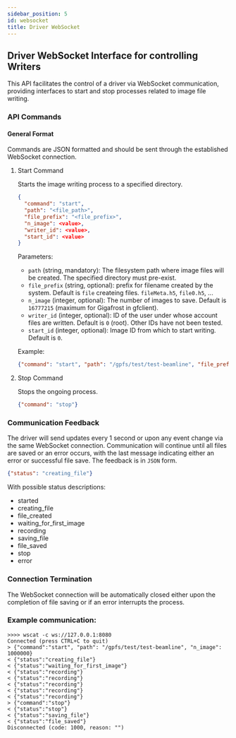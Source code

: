 ```yaml
---
sidebar_position: 5
id: websocket
title: Driver WebSocket
---
```


## Driver WebSocket Interface for controlling Writers

This API facilitates the control of a driver via WebSocket communication, providing interfaces to start and stop processes related to image file writing.

### API Commands
#### General Format

Commands are JSON formatted and should be sent through the established WebSocket connection.

1. Start Command

    Starts the image writing process to a specified directory.

    ```json
    {
      "command": "start",
      "path": "<file_path>",
      "file_prefix": "<file_prefix>",
      "n_image": <value>,
      "writer_id": <value>,
      "start_id": <value>
    }
    ```
    Parameters:
    - `path` (string, mandatory): The filesystem path where image files will be created. The specified directory must pre-exist.
    - `file_prefix` (string, optional): prefix for filename created by the system. Default is `file` createing files. `fileMeta.h5`, `file0.h5`, ...
    - `n_image` (integer, optional): The number of images to save. Default is `16777215` (maximum for Gigafrost in gfclient).
    - `writer_id` (integer, optional): ID of the user under whose account files are written. Default is `0` (root). Other IDs have not been tested.
    - `start_id` (integer, optional): Image ID from which to start writing. Default is `0`.

   Example:

    ```json
    {"command": "start", "path": "/gpfs/test/test-beamline", "file_prefix": "test_prefix.", "n_image": 100000}
    ```
   
2. Stop Command

    Stops the ongoing process.

    ```json
    {"command": "stop"}
    ```

### Communication Feedback

The driver will send updates every 1 second or upon any event change via the same WebSocket connection. Communication will continue until all files are saved or an error occurs, with the last message indicating either an error or successful file save. The feedback is in `JSON` form.

 ```json
 {"status": "creating_file"}
 ```

With possible status descriptions:
- started
- creating_file
- file_created
- waiting_for_first_image
- recording
- saving_file
- file_saved
- stop
- error

### Connection Termination

The WebSocket connection will be automatically closed either upon the completion of file saving or if an error interrupts the process.

### Example communication:

```text
>>>> wscat -c ws://127.0.0.1:8080
Connected (press CTRL+C to quit)
> {"command":"start", "path": "/gpfs/test/test-beamline", "n_image": 1000000}
< {"status":"creating_file"}
< {"status":"waiting_for_first_image"}
< {"status":"recording"}
< {"status":"recording"}
< {"status":"recording"}
< {"status":"recording"}
< {"status":"recording"}
> {"command":"stop"}
< {"status":"stop"}
< {"status":"saving_file"}
< {"status":"file_saved"}
Disconnected (code: 1000, reason: "")
```
